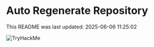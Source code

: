 # Auto Regenerate Repository

This README was last updated: 2025-06-06 11:25:02

 ![TryHackMe](https://tryhackme.com/badge/533634)